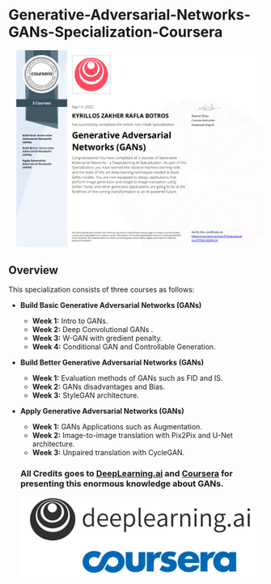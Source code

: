 # Generative-Adversarial-Networks-GANs-Specialization-Coursera

![](GANs_Certificate.png)

## Overview

This specialization consists of three courses as follows:
- **Build Basic Generative Adversarial Networks (GANs)**
  - **Week 1:** Intro to GANs.
  - **Week 2:** Deep Convolutional GANs .
  - **Week 3:** W-GAN with gredient penalty.
  - **Week 4:** Conditional GAN and Controllable Generation. 
  
- **Build Better Generative Adversarial Networks (GANs)**
  - **Week 1:** Evaluation methods of GANs such as FID and IS.
  - **Week 2:** GANs disadvantages and Bias.
  - **Week 3:** StyleGAN architecture.
  
- **Apply Generative Adversarial Networks (GANs)**
  - **Week 1:** GANs Applications such as Augmentation.
  - **Week 2:** Image-to-image translation with Pix2Pix and U-Net architecture.
  - **Week 3:** Unpaired translation with CycleGAN.
  
  ### All Credits goes to [DeepLearning.ai](https://www.deeplearning.ai) and [Coursera](https://www.coursera.org/) for presenting this enormous knowledge about GANs.
  
  ![](deeplearning&coursera.png)
